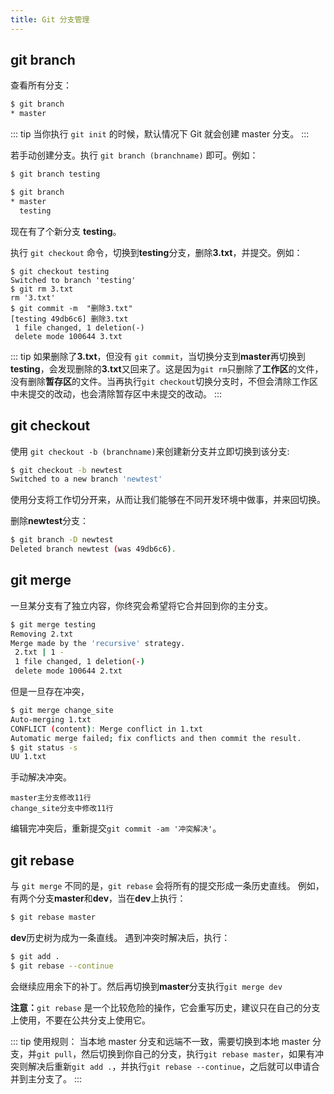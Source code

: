 ```yaml
---
title: Git 分支管理
---
```


## git branch
查看所有分支：
```sh
$ git branch
* master
```
::: tip
当你执行 `git init` 的时候，默认情况下 Git 就会创建 master 分支。
:::

若手动创建分支。执行 `git branch (branchname)` 即可。例如：
```sh
$ git branch testing

$ git branch
* master
  testing
```
现在有了个新分支 **testing**。

执行 `git checkout` 命令，切换到**testing**分支，删除**3.txt**，并提交。例如：
```
$ git checkout testing
Switched to branch 'testing'
$ git rm 3.txt
rm '3.txt'
$ git commit -m  "删除3.txt"
[testing 49db6c6] 删除3.txt
 1 file changed, 1 deletion(-)
 delete mode 100644 3.txt
```
::: tip
如果删除了**3.txt**，但没有 `git commit`，当切换分支到**master**再切换到**testing**，会发现删除的**3.txt**又回来了。这是因为`git rm`只删除了**工作区**的文件，没有删除**暂存区**的文件。当再执行`git checkout`切换分支时，不但会清除工作区中未提交的改动，也会清除暂存区中未提交的改动。
:::


## git checkout

使用 `git checkout -b (branchname)`来创建新分支并立即切换到该分支:
```sh
$ git checkout -b newtest
Switched to a new branch 'newtest'
```
使用分支将工作切分开来，从而让我们能够在不同开发环境中做事，并来回切换。

删除**newtest**分支：
```sh
$ git branch -D newtest
Deleted branch newtest (was 49db6c6).
```

## git merge
一旦某分支有了独立内容，你终究会希望将它合并回到你的主分支。 
```sh
$ git merge testing
Removing 2.txt
Merge made by the 'recursive' strategy.
 2.txt | 1 -
 1 file changed, 1 deletion(-)
 delete mode 100644 2.txt
```

但是一旦存在冲突，
```sh
$ git merge change_site
Auto-merging 1.txt
CONFLICT (content): Merge conflict in 1.txt
Automatic merge failed; fix conflicts and then commit the result.
$ git status -s
UU 1.txt
```
手动解决冲突。
```
master主分支修改11行
change_site分支中修改11行
```
编辑完冲突后，重新提交`git commit -am '冲突解决'`。

## git rebase
与 `git merge` 不同的是，`git rebase` 会将所有的提交形成一条历史直线。
例如，有两个分支**master**和**dev**，当在**dev**上执行：
```sh
$ git rebase master
```
**dev**历史树为成为一条直线。
遇到冲突时解决后，执行：
```sh
$ git add .
$ git rebase --continue
```
会继续应用余下的补丁。然后再切换到**master**分支执行`git merge dev`

**注意：**`git rebase` 是一个比较危险的操作，它会重写历史，建议只在自己的分支上使用，不要在公共分支上使用它。

::: tip
使用规则：
当本地 master 分支和远端不一致，需要切换到本地 master 分支，并`git pull`，然后切换到你自己的分支，执行`git rebase master`，如果有冲突则解决后重新`git add .`，并执行`git rebase --continue`，之后就可以申请合并到主分支了。
:::